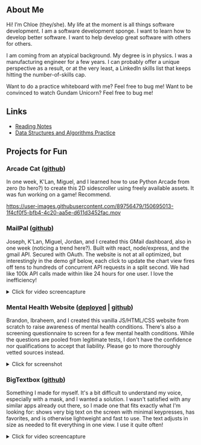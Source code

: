 ## About Me

Hi! I’m Chloe (they/she). My life at the moment is all things software development. I am a software development sponge. I want to learn how to develop better software. I want to help develop great software with others for others.

I am coming from an atypical background. My degree is in physics. I was a manufacturing engineer for a few years. I can probably offer a unique perspective as a result, or at the very least, a LinkedIn skills list that keeps hitting the number-of-skills cap.

Want to do a practice whiteboard with me? Feel free to bug me! Want to be convinced to watch Gundam Unicorn? Feel free to bug me!

## Links

- [Reading Notes](https://chloenott.github.io/reading-notes/)
- [Data Structures and Algorithms Practice](https://chloenott.github.io/data-structures-and-algorithms/)

## Projects for Fun

### Arcade Cat ([github](https://github.com/MCK-Team/Arcade-Game))

In one week, K'Lan, Miguel, and I learned how to use Python Arcade from zero (to hero?) to create this 2D sidescroller using freely available assets. It was fun working on a game! Recommend.

https://user-images.githubusercontent.com/89756479/150695013-1f4cf0f5-bfb4-4c20-aa5e-d611d3452fac.mov

### MailPal ([github](https://github.com/something-basic))

Joseph, K'Lan, Miguel, Jordan, and I created this GMail dashboard, also in one week (noticing a trend here?). Built with react, node/express, and the gmail API. Secured with OAuth. The website is not at all optimized, but interestingly in the demo gif below, each click to update the chart view fires off tens to hundreds of concurrent API requests in a split second. We had like 100k API calls made within like 24 hours for one user. I love the inefficiency!

<details><summary>Click for video screencapture</summary>
  
![MailPalHome](https://user-images.githubusercontent.com/89756479/150696006-544c4295-2a40-4146-a00d-61ed3d7d6e9d.gif)
  
</details>

### Mental Health Website ([deployed](https://mental-health-website-cf201d79.github.io/mental-health-website/) | [github](https://github.com/mental-health-website-cf201d79/mental-health-website))

Brandon, Ibraheem, and I created this vanilla JS/HTML/CSS website from scratch to raise awareness of mental health conditions. There's also a screening questionnaire to screen for a few mental health conditions. While the questions are pooled from legitimate tests, I don't have the confidence nor qualifications to accept that liability. Please go to more thoroughly vetted sources instead.

<details><summary>Click for screenshot</summary>
  
![mental_health_website_screenshot](https://user-images.githubusercontent.com/89756479/150695674-6e03d29f-1631-4fb1-bdea-b9822a2f6e47.jpg)
  
</details>

### BigTextbox ([github](https://github.com/chloenott/big-textbox))

Something I made for myself. It's a bit difficult to understand my voice, especially with a mask, and I wanted a solution. I wasn't satisfied with any similar apps already out there, so I made one that fits exactly what I'm looking for: shows very big text on the screen with minimal keypresses, has favorites, and is otherwise lightweight and fast to use. The text adjusts in size as needed to fit everything in one view. I use it quite often!

<details><summary>Click for video screencapture</summary>
  
https://user-images.githubusercontent.com/89756479/150696513-050ec950-5d50-45ff-ad38-975e79417165.mov
  
</details>




